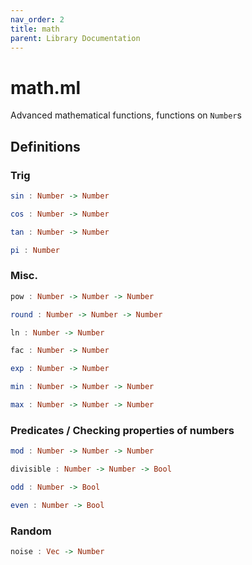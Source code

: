 ```yaml
---
nav_order: 2
title: math
parent: Library Documentation
---
```


# math.ml

Advanced mathematical functions, functions on `Number`s


## Definitions

### Trig
```haskell
sin : Number -> Number
```




```haskell
cos : Number -> Number
```




```haskell
tan : Number -> Number
```




```haskell
pi : Number
```




### Misc.
```haskell
pow : Number -> Number -> Number
```




```haskell
round : Number -> Number -> Number
```




```haskell
ln : Number -> Number
```




```haskell
fac : Number -> Number
```




```haskell
exp : Number -> Number
```




```haskell
min : Number -> Number -> Number
```




```haskell
max : Number -> Number -> Number
```




### Predicates / Checking properties of numbers
```haskell
mod : Number -> Number -> Number
```




```haskell
divisible : Number -> Number -> Bool
```




```haskell
odd : Number -> Bool
```




```haskell
even : Number -> Bool
```




### Random
```haskell
noise : Vec -> Number
```




